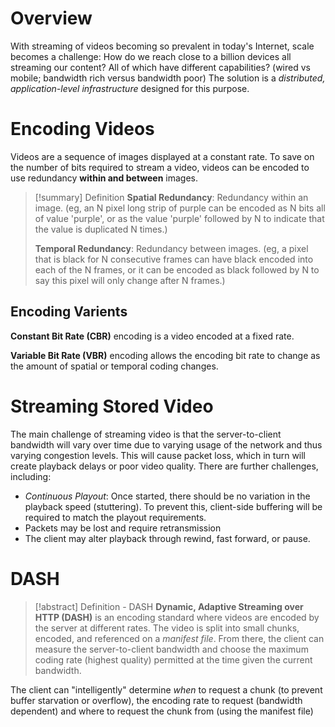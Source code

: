 # Overview
With streaming of videos becoming so prevalent in today's Internet, scale becomes a challenge: How do we reach close to a billion devices all streaming our content? All of which have different capabilities? (wired vs mobile; bandwidth rich versus bandwidth poor)
The solution is a *distributed, application-level infrastructure* designed for this purpose.
# Encoding Videos
Videos are a sequence of images displayed at a constant rate.
To save on the number of bits required to stream a video, videos can be encoded to use redundancy **within and between** images.
> [!summary] Definition
> **Spatial Redundancy**: Redundancy within an image. (eg, an N pixel long strip of purple can be encoded as N bits all of value 'purple', or as the value 'purple' followed by N to indicate that the value is duplicated N times.)
> 
> **Temporal Redundancy**: Redundancy between images. (eg, a pixel that is black for N consecutive frames can have black encoded into each of the N frames, or it can be encoded as black followed by N to say this pixel will only change after N frames.)
## Encoding Varients
**Constant Bit Rate (CBR)** encoding is a video encoded at a fixed rate.

**Variable Bit Rate (VBR)** encoding allows the encoding bit rate to change as the amount of spatial or temporal coding changes.
# Streaming Stored Video
The main challenge of streaming video is that the server-to-client bandwidth will vary over time due to varying usage of the network and thus varying congestion levels. This will cause packet loss, which in turn will create playback delays or poor video quality.
There are further challenges, including:
- *Continuous Playout*: Once started, there should be no variation in the playback speed (stuttering). To prevent this, client-side buffering will be required to match the playout requirements.
- Packets may be lost and require retransmission
- The client may alter playback through rewind, fast forward, or pause.
# DASH
> [!abstract] Definition - DASH
> **Dynamic, Adaptive Streaming over HTTP (DASH)** is an encoding standard where videos are encoded by the server at different rates. The video is split into small chunks, encoded, and referenced on a *manifest file*.
> From there, the client can measure the server-to-client bandwidth and choose the maximum coding rate (highest quality) permitted at the time given the current bandwidth.

The client can "intelligently" determine *when* to request a chunk (to prevent buffer starvation or overflow), the encoding rate to request (bandwidth dependent) and where to request the chunk from (using the manifest file)